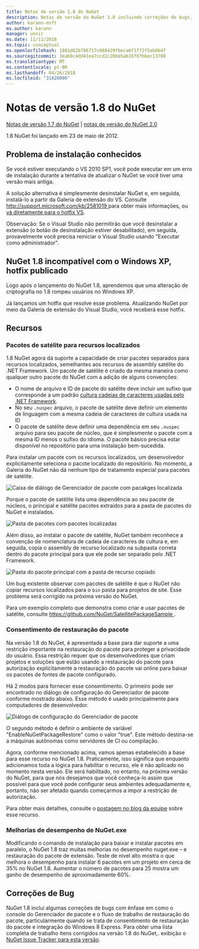 ```yaml
---
title: Notas de versão 1.8 do NuGet
description: Notas de versão do NuGet 1.8 incluindo correções de bugs, problemas conhecidos, recursos adicionados e DCRs.
author: karann-msft
ms.author: karann
manager: unnir
ms.date: 11/11/2016
ms.topic: conceptual
ms.openlocfilehash: 1801d62b786717c088429fbeca6f1f72f5ab6b4f
ms.sourcegitcommit: 3eab9c4dd41ea7ccd2c28bb5ab16f6fbbec13708
ms.translationtype: MT
ms.contentlocale: pt-BR
ms.lasthandoff: 04/26/2018
ms.locfileid: "31820096"
---
```

# <a name="nuget-18-release-notes"></a>Notas de versão 1.8 do NuGet

[Notas de versão 1.7 do NuGet](../release-notes/nuget-1.7.md) | [notas de versão do NuGet 2.0](../release-notes/nuget-2.0.md)

1.8 NuGet foi lançado em 23 de maio de 2012.

## <a name="known-installation-issue"></a>Problema de instalação conhecidos
Se você estiver executando o VS 2010 SP1, você pode executar em um erro de instalação durante a tentativa de atualizar o NuGet se você tiver uma versão mais antiga.

A solução alternativa é simplesmente desinstalar NuGet e, em seguida, instalá-lo a partir da Galeria de extensão do VS.  Consulte [ http://support.microsoft.com/kb/2581019 ](http://support.microsoft.com/kb/2581019) para obter mais informações, ou [vá diretamente para o hotfix VS](http://bit.ly/vsixcertfix).

Observação: Se o Visual Studio não permitirão que você desinstalar a extensão (o botão de desinstalação estiver desabilitado), em seguida, provavelmente você precisa reiniciar o Visual Studio usando "Executar como administrador".

## <a name="nuget-18-incompatible-with-windows-xp-hotfix-published"></a>NuGet 1.8 incompatível com o Windows XP, hotfix publicado

Logo após o lançamento do NuGet 1.8, aprendemos que uma alteração de criptografia no 1.8 rompeu usuários no Windows XP.

Já lançamos um hotfix que resolve esse problema.  Atualizando NuGet por meio da Galeria de extensão do Visual Studio, você receberá esse hotfix.

## <a name="features"></a>Recursos

### <a name="satellite-packages-for-localized-resources"></a>Pacotes de satélite para recursos localizados
1.8 NuGet agora dá suporte a capacidade de criar pacotes separados para recursos localizados, semelhantes aos recursos de assembly satélite do .NET Framework.  Um pacote de satélite é criado da mesma maneira como qualquer outro pacote do NuGet com a adição de alguns convenções:

* O nome de arquivo e ID de pacote do satélite deve incluir um sufixo que corresponde a um padrão [cultura cadeias de caracteres usadas pelo .NET Framework](http://msdn.microsoft.com/goglobal/bb896001.aspx).
* No seu `.nuspec` arquivo, o pacote de satélite deve definir um elemento de linguagem com a mesma cadeia de caracteres de cultura usada na ID
* O pacote de satélite deve definir uma dependência em seu `.nuspec` arquivo para seu pacote de núcleo, que é simplesmente o pacote com a mesma ID menos o sufixo do idioma.  O pacote básico precisa estar disponível no repositório para uma instalação bem-sucedida.

Para instalar um pacote com os recursos localizados, um desenvolvedor explicitamente seleciona o pacote localizado do repositório. No momento, a Galeria do NuGet não dá nenhum tipo de tratamento especial para pacotes de satélite.

![Caixa de diálogo de Gerenciador de pacote com pacakges localizada](./media/dlg-w-loc-packs.png)

Porque o pacote de satélite lista uma dependência ao seu pacote de núcleos, o principal e satélite pacotes extraídos para a pasta de pacotes do NuGet e instalados.

![Pasta de pacotes com pacotes localizadas](./media/fldr-loc-packs.png)

Além disso, ao instalar o pacote de satélite, NuGet também reconhece a convenção de nomenclatura de cadeia de caracteres de cultura e, em seguida, copia o assembly de recurso localizado na subpasta correta dentro do pacote principal para que ele pode ser separado pelo .NET Framework.

![Pasta do pacote principal com a pasta de recurso copiado](./media/fldr-copied-loc.png)

Um bug existente observar com pacotes de satélite é que o NuGet não copiar recursos localizados para o `bin` pasta para projetos de site.  Esse problema será corrigido na próxima versão do NuGet.

Para um exemplo completo que demonstra como criar e usar pacotes de satélite, consulte [ https://github.com/NuGet/SatellitePackageSample ](https://github.com/NuGet/SatellitePackageSample).

### <a name="package-restore-consent"></a>Consentimento de restauração do pacote
Na versão 1.8 do NuGet, é apresentada a base para dar suporte a uma restrição importante na restauração do pacote para proteger a privacidade do usuário. Essa restrição requer que os desenvolvedores que criam projetos e soluções que estão usando a restauração do pacote para autorização explicitamente a restauração do pacote vai online para baixar os pacotes de fontes de pacote configurado.

Há 2 modos para fornecer esse consentimento. O primeiro pode ser encontrado no diálogo de configuração do Gerenciador de pacote conforme mostrado abaixo.  Esse método é usado principalmente para computadores de desenvolvedor.

![Diálogo de configuração do Gerenciador de pacote](./media/pr-consent-configdlg.png)

O segundo método é definir o ambiente de variável "EnableNuGetPackageRestore" como o valor "true".  Este método destina-se a máquinas autônomas como servidores de CI ou compilação.

Agora, conforme mencionado acima, vamos apenas estabelecido a base para esse recurso no NuGet 1.8.  Praticamente, isso significa que enquanto adicionamos toda a lógica para habilitar o recurso, ele é não aplicado no momento nesta versão. Ele será habilitado, no entanto, na próxima versão do NuGet, para que nós desejamos que você conheça-lo assim que possível para que você pode configurar seus ambientes adequadamente e, portanto, não ser afetado quando começarmos a impor a restrição de autorização.

Para obter mais detalhes, consulte o [postagem no blog da equipe](http://blog.nuget.org/20120518/package-restore-and-consent.html) sobre esse recurso.

### <a name="nugetexe-performance-improvements"></a>Melhorias de desempenho de NuGet.exe
Modificando o comando de instalação para baixar e instalar pacotes em paralelo, o NuGet 1.8 traz muitas melhorias no desempenho nuget.exe – e restauração do pacote de extensão.  Teste de nível alto mostra o que melhora o desempenho para instalar 6 pacotes em um projeto em cerca de 35% no NuGet 1.8.  Aumentar o número de pacotes para 25 mostra um ganho de desempenho de aproximadamente 60%.

## <a name="bug-fixes"></a>Correções de Bug
NuGet 1.8 inclui algumas correções de bugs com ênfase em como o console do Gerenciador de pacote e o fluxo de trabalho de restauração do pacote, particularmente quando se trata de consentimento de restauração do pacote e integração do Windows 8 Express.
Para obter uma lista completa de trabalho itens corrigidos na versão 1.8 do NuGet,. exibição o [NuGet Issue Tracker para esta versão](http://nuget.codeplex.com/workitem/list/advanced?keyword=&status=Closed&type=All&priority=All&release=NuGet%201.8&assignedTo=All&component=All&sortField=Votes&sortDirection=Descending&page=0).
